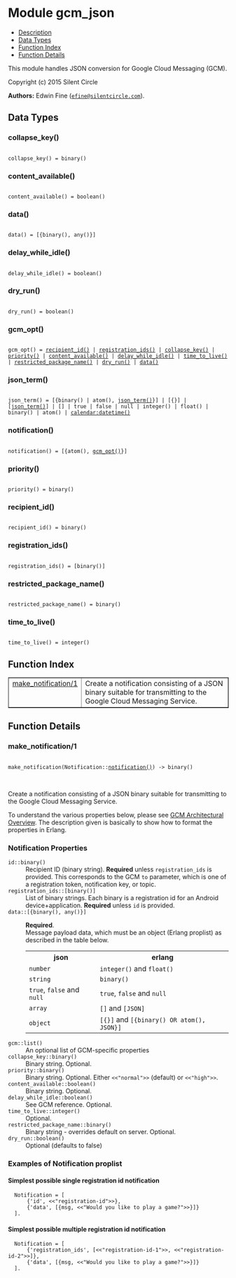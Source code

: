 

# Module gcm_json #
* [Description](#description)
* [Data Types](#types)
* [Function Index](#index)
* [Function Details](#functions)

This module handles JSON conversion for Google Cloud Messaging (GCM).

Copyright (c) 2015 Silent Circle

__Authors:__ Edwin Fine ([`efine@silentcircle.com`](mailto:efine@silentcircle.com)).

<a name="types"></a>

## Data Types ##




### <a name="type-collapse_key">collapse_key()</a> ###


<pre><code>
collapse_key() = binary()
</code></pre>




### <a name="type-content_available">content_available()</a> ###


<pre><code>
content_available() = boolean()
</code></pre>




### <a name="type-data">data()</a> ###


<pre><code>
data() = [{binary(), any()}]
</code></pre>




### <a name="type-delay_while_idle">delay_while_idle()</a> ###


<pre><code>
delay_while_idle() = boolean()
</code></pre>




### <a name="type-dry_run">dry_run()</a> ###


<pre><code>
dry_run() = boolean()
</code></pre>




### <a name="type-gcm_opt">gcm_opt()</a> ###


<pre><code>
gcm_opt() = <a href="#type-recipient_id">recipient_id()</a> | <a href="#type-registration_ids">registration_ids()</a> | <a href="#type-collapse_key">collapse_key()</a> | <a href="#type-priority">priority()</a> | <a href="#type-content_available">content_available()</a> | <a href="#type-delay_while_idle">delay_while_idle()</a> | <a href="#type-time_to_live">time_to_live()</a> | <a href="#type-restricted_package_name">restricted_package_name()</a> | <a href="#type-dry_run">dry_run()</a> | <a href="#type-data">data()</a>
</code></pre>




### <a name="type-json_term">json_term()</a> ###


<pre><code>
json_term() = [{binary() | atom(), <a href="#type-json_term">json_term()</a>}] | [{}] | [<a href="#type-json_term">json_term()</a>] | [] | true | false | null | integer() | float() | binary() | atom() | <a href="calendar.md#type-datetime">calendar:datetime()</a>
</code></pre>




### <a name="type-notification">notification()</a> ###


<pre><code>
notification() = [{atom(), <a href="#type-gcm_opt">gcm_opt()</a>}]
</code></pre>




### <a name="type-priority">priority()</a> ###


<pre><code>
priority() = binary()
</code></pre>




### <a name="type-recipient_id">recipient_id()</a> ###


<pre><code>
recipient_id() = binary()
</code></pre>




### <a name="type-registration_ids">registration_ids()</a> ###


<pre><code>
registration_ids() = [binary()]
</code></pre>




### <a name="type-restricted_package_name">restricted_package_name()</a> ###


<pre><code>
restricted_package_name() = binary()
</code></pre>




### <a name="type-time_to_live">time_to_live()</a> ###


<pre><code>
time_to_live() = integer()
</code></pre>

<a name="index"></a>

## Function Index ##


<table width="100%" border="1" cellspacing="0" cellpadding="2" summary="function index"><tr><td valign="top"><a href="#make_notification-1">make_notification/1</a></td><td>Create a notification consisting of a JSON binary suitable for
transmitting to the Google Cloud Messaging Service.</td></tr></table>


<a name="functions"></a>

## Function Details ##

<a name="make_notification-1"></a>

### make_notification/1 ###

<pre><code>
make_notification(Notification::<a href="#type-notification">notification()</a>) -&gt; binary()
</code></pre>
<br />

Create a notification consisting of a JSON binary suitable for
transmitting to the Google Cloud Messaging Service.

To understand the various properties below, please see
[
GCM Architectural Overview](http://developer.android.com/guide/google/gcm/index.md).
The description given is basically to show how to format the
properties in Erlang.


### <a name="Notification_Properties">Notification Properties</a> ###



<dt><code>id::binary()</code></dt>




<dd>
Recipient ID (binary string). <strong>Required</strong> unless
<code>registration_ids</code> is provided.  This corresponds to the GCM <code>to</code>
parameter, which is one of a registration token, notification key, or
topic.</dd>




<dt><code>registration_ids::[binary()]</code></dt>




<dd>List of binary strings. Each binary is a registration id
for an Android device+application. <strong>Required</strong> unless
<code>id</code> is provided.
</dd>




<dt><code>data::[{binary(), any()}]</code></dt>




<dd><p><strong>Required</strong>.<br />
Message payload data, which must be an
object (Erlang proplist) as described in the table below.</p><p></p><table class="with-borders">
<tr>
<th><strong>json</strong></th><th><strong>erlang</strong></th>
</tr>
<tr>
<td> <code>number</code> </td>
<td> <code>integer()</code> and <code>float()</code></td>
</tr>
<tr>
<td> <code>string</code> </td>
<td> <code>binary()</code> </td>
</tr>
<tr>
<td> <code>true</code>, <code>false</code> and <code>null</code></td>
<td> <code>true</code>, <code>false</code> and <code>null</code></td>
</tr>
<tr>
<td> <code>array</code> </td>
<td> <code>[]</code> and <code>[JSON]</code></td>
</tr>
<tr>
<td> <code>object</code> </td>
<td> <code>[{}]</code> and <code>[{binary() OR atom(), JSON}]</code></td>
</tr>
</table>
</dd>




<dt><code>gcm::list()</code></dt>




<dd>An optional list of GCM-specific properties</dd>





<dt><code>collapse_key::binary()</code></dt>




<dd>Binary string. Optional.</dd>




<dt><code>priority::binary()</code></dt>




<dd>Binary string. Optional. Either <code><<"normal">></code> (default) or
<code><<"high">></code>.</dd>




<dt><code>content_available::boolean()</code></dt>




<dd>Binary string. Optional.</dd>




<dt><code>delay_while_idle::boolean()</code></dt>




<dd>See GCM reference. Optional.</dd>




<dt><code>time_to_live::integer()</code></dt>




<dd>Optional.</dd>




<dt><code>restricted_package_name::binary()</code></dt>




<dd>Binary string - overrides default on server. Optional.</dd>




<dt><code>dry_run::boolean()</code></dt>




<dd>Optional (defaults to false)</dd>






### <a name="Examples_of_Notification_proplist">Examples of Notification proplist</a> ###


#### <a name="Simplest_possible_single_registration_id_notification">Simplest possible single registration id notification</a> ####

```
  Notification = [
      {'id', <<"registration-id">>},
      {'data', [{msg, <<"Would you like to play a game?">>}]}
  ].
```


#### <a name="Simplest_possible_multiple_registration_id_notification">Simplest possible multiple registration id notification</a> ####


```
  Notification = [
      {'registration_ids', [<<"registration-id-1">>, <<"registration-id-2">>]},
      {'data', [{msg, <<"Would you like to play a game?">>}]}
  ].
```

